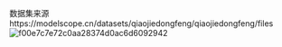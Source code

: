 数据集来源https://modelscope.cn/datasets/qiaojiedongfeng/qiaojiedongfeng/files
![f00e7c7e72c0aa28374d0ac6d6092942](https://github.com/user-attachments/assets/2e5378d6-1ce7-4338-8805-e1650f1ddd2f)
